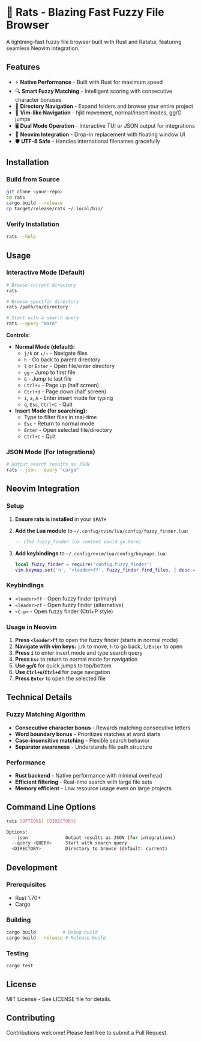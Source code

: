 # 🦀 Rats - Blazing Fast Fuzzy File Browser

A lightning-fast fuzzy file browser built with Rust and Ratatui, featuring seamless Neovim integration.

## Features

- ⚡ **Native Performance** - Built with Rust for maximum speed
- 🔍 **Smart Fuzzy Matching** - Intelligent scoring with consecutive character bonuses
- 📁 **Directory Navigation** - Expand folders and browse your entire project
- 🎯 **Vim-like Navigation** - hjkl movement, normal/insert modes, gg/G jumps
- 🖥️ **Dual Mode Operation** - Interactive TUI or JSON output for integrations
- 🔌 **Neovim Integration** - Drop-in replacement with floating window UI
- 🛡️ **UTF-8 Safe** - Handles international filenames gracefully

## Installation

### Build from Source

```bash
git clone <your-repo>
cd rats
cargo build --release
cp target/release/rats ~/.local/bin/
```

### Verify Installation

```bash
rats --help
```

## Usage

### Interactive Mode (Default)

```bash
# Browse current directory
rats

# Browse specific directory
rats /path/to/directory

# Start with a search query
rats --query "main"
```

**Controls:**
- **Normal Mode (default):**
  - `j/k` or `↓/↑` - Navigate files
  - `h` - Go back to parent directory
  - `l` or `Enter` - Open file/enter directory
  - `gg` - Jump to first file
  - `G` - Jump to last file
  - `Ctrl+u` - Page up (half screen)
  - `Ctrl+d` - Page down (half screen)
  - `i`, `a`, `A` - Enter insert mode for typing
  - `q`, `Esc`, `Ctrl+C` - Quit
- **Insert Mode (for searching):**
  - Type to filter files in real-time
  - `Esc` - Return to normal mode
  - `Enter` - Open selected file/directory
  - `Ctrl+C` - Quit

### JSON Mode (For Integrations)

```bash
# Output search results as JSON
rats --json --query "cargo"
```

## Neovim Integration

### Setup

1. **Ensure rats is installed** in your `$PATH`

2. **Add the Lua module** to `~/.config/nvim/lua/config/fuzzy_finder.lua`:
   ```lua
   -- (The fuzzy_finder.lua content would go here)
   ```

3. **Add keybindings** to `~/.config/nvim/lua/config/keymaps.lua`:
   ```lua
   local fuzzy_finder = require('config.fuzzy_finder')
   vim.keymap.set('n', '<leader>ff', fuzzy_finder.find_files, { desc = 'Find files (rats fuzzy finder)' })
   ```

### Keybindings

- `<leader>ff` - Open fuzzy finder (primary)
- `<leader>rf` - Open fuzzy finder (alternative)
- `<C-p>` - Open fuzzy finder (Ctrl+P style)

### Usage in Neovim

1. **Press `<leader>ff`** to open the fuzzy finder (starts in normal mode)
2. **Navigate with vim keys:** `j/k` to move, `h` to go back, `l/Enter` to open
3. **Press `i`** to enter insert mode and type search query
4. **Press `Esc`** to return to normal mode for navigation
5. **Use `gg`/`G`** for quick jumps to top/bottom
6. **Use `Ctrl+u`/`Ctrl+d`** for page navigation
7. **Press `Enter`** to open the selected file

## Technical Details

### Fuzzy Matching Algorithm

- **Consecutive character bonus** - Rewards matching consecutive letters
- **Word boundary bonus** - Prioritizes matches at word starts
- **Case-insensitive matching** - Flexible search behavior
- **Separator awareness** - Understands file path structure

### Performance

- **Rust backend** - Native performance with minimal overhead
- **Efficient filtering** - Real-time search with large file sets
- **Memory efficient** - Low resource usage even on large projects

## Command Line Options

```bash
rats [OPTIONS] [DIRECTORY]

Options:
  --json              Output results as JSON (for integrations)
  --query <QUERY>     Start with search query
  <DIRECTORY>         Directory to browse (default: current)
```

## Development

### Prerequisites

- Rust 1.70+
- Cargo

### Building

```bash
cargo build          # Debug build
cargo build --release # Release build
```

### Testing

```bash
cargo test
```

## License

MIT License - See LICENSE file for details.

## Contributing

Contributions welcome! Please feel free to submit a Pull Request.